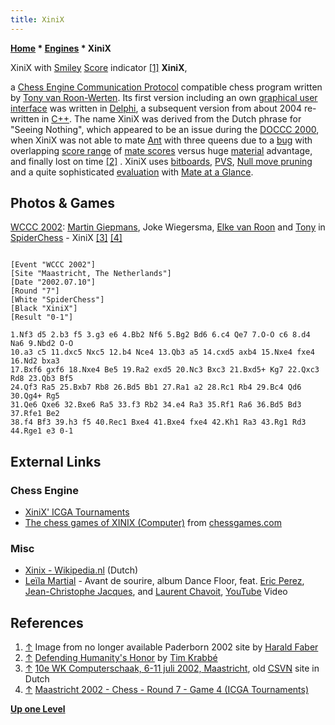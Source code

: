 ```yaml
---
title: XiniX
---
```

**[Home](Home "Home") \* [Engines](Engines "Engines") \* XiniX**



[](File:Paderborn_2002_06.jpg) XiniX with [Smiley](https://en.wikipedia.org/wiki/Smiley) [Score](Score "Score") indicator <a id="cite-note-1" href="#cite-ref-1">[1]</a>
**XiniX**,  

a [Chess Engine Communication Protocol](Chess_Engine_Communication_Protocol "Chess Engine Communication Protocol") compatible chess program written by [Tony van Roon-Werten](Tony_van_Roon-Werten "Tony van Roon-Werten"). Its first version including an own [graphical user interface](GUI "GUI") was written in [Delphi](Delphi "Delphi"), a subsequent version from about 2004 re-written in [C++](Cpp "Cpp"). The name XiniX was derived from the Dutch phrase for "Seeing Nothing", which appeared to be an issue during the [DOCCC 2000](DOCCC_2000 "DOCCC 2000"), when XiniX was not able to mate [Ant](Ant "Ant") with three queens due to a [bug](Engine_Testing#bugs "Engine Testing") with overlapping [score range](Score#ValueRange "Score") of [mate scores](Score#MateScores "Score") versus huge [material](Material "Material") advantage, and finally lost on time <a id="cite-note-2" href="#cite-ref-2">[2]</a> . XiniX uses [bitboards](Bitboards "Bitboards"), [PVS](Principal_Variation_Search "Principal Variation Search"), [Null move pruning](Null_Move_Pruning "Null Move Pruning") and a quite sophisticated [evaluation](Evaluation "Evaluation") with [Mate at a Glance](Mate_at_a_Glance "Mate at a Glance").



## Photos & Games


[](http://old.csvn.nl/wk2002.html)
[WCCC 2002](WCCC_2002 "WCCC 2002"): [Martin Giepmans](Martin_Giepmans "Martin Giepmans"), Joke Wiegersma, [Elke van Roon](Elke_van_Roon "Elke van Roon") and [Tony](Tony_van_Roon-Werten "Tony van Roon-Werten") in [SpiderChess](SpiderChess "SpiderChess") - XiniX <a id="cite-note-3" href="#cite-ref-3">[3]</a> <a id="cite-note-4" href="#cite-ref-4">[4]</a>




```

[Event "WCCC 2002"]
[Site "Maastricht, The Netherlands"]
[Date "2002.07.10"]
[Round "7"]
[White "SpiderChess"]
[Black "XiniX"]
[Result "0-1"]

1.Nf3 d5 2.b3 f5 3.g3 e6 4.Bb2 Nf6 5.Bg2 Bd6 6.c4 Qe7 7.O-O c6 8.d4 Na6 9.Nbd2 O-O 
10.a3 c5 11.dxc5 Nxc5 12.b4 Nce4 13.Qb3 a5 14.cxd5 axb4 15.Nxe4 fxe4 16.Nd2 bxa3 
17.Bxf6 gxf6 18.Nxe4 Be5 19.Ra2 exd5 20.Nc3 Bxc3 21.Bxd5+ Kg7 22.Qxc3 Rd8 23.Qb3 Bf5 
24.Qf3 Ra5 25.Bxb7 Rb8 26.Bd5 Bb1 27.Ra1 a2 28.Rc1 Rb4 29.Bc4 Qd6 30.Qg4+ Rg5 
31.Qe6 Qxe6 32.Bxe6 Ra5 33.f3 Rb2 34.e4 Ra3 35.Rf1 Ra6 36.Bd5 Bd3 37.Rfe1 Be2 
38.f4 Bf3 39.h3 f5 40.Rec1 Bxe4 41.Bxe4 fxe4 42.Kh1 Ra3 43.Rg1 Rd3 44.Rge1 e3 0-1 

```

## External Links


### Chess Engine


* [XiniX' ICGA Tournaments](https://www.game-ai-forum.org/icga-tournaments/program.php?id=73)
* [The chess games of XINIX (Computer)](http://www.chessgames.com/player/xinix_%28computer%29.html) from [chessgames.com](http://www.chessgames.com/index.html)


### Misc


* [Xinix - Wikipedia.nl](https://nl.wikipedia.org/wiki/Xinix) (Dutch)
* [Leïla Martial](Category:Le%C3%AFla_Martial "Category:Leïla Martial") - Avant de sourire, album Dance Floor, feat. [Eric Perez](https://www.facebook.com/eric.perez.9022662), [Jean-Christophe Jacques](http://leilamartial.com/index.php/le-groupe/8-jean-christophe-jacques), and [Laurent Chavoit](http://www.actionjazz.fr/biographies/c/laurent-chavoit---contrebasse/index.html), [YouTube](https://en.wikipedia.org/wiki/YouTube) Video


 
## References


1. <a id="cite-ref-1" href="#cite-note-1">↑</a> Image from no longer available Paderborn 2002 site by [Harald Faber](http://www.harald-faber.de/)
2. <a id="cite-ref-2" href="#cite-note-2">↑</a> [Defending Humanity's Honor](http://www.xs4all.nl/~timkr/chess2/honor.htm) by [Tim Krabbé](https://en.wikipedia.org/wiki/Tim_Krabb%C3%A9)
3. <a id="cite-ref-3" href="#cite-note-3">↑</a> [10e WK Computerschaak, 6-11 juli 2002, Maastricht](http://old.csvn.nl/wk2002.html), old [CSVN](CSVN "CSVN") site in Dutch
4. <a id="cite-ref-4" href="#cite-note-4">↑</a> [Maastricht 2002 - Chess - Round 7 - Game 4 (ICGA Tournaments)](https://www.game-ai-forum.org/icga-tournaments/round.php?tournament=20&round=7&id=4)

**[Up one Level](Engines "Engines")**







 
